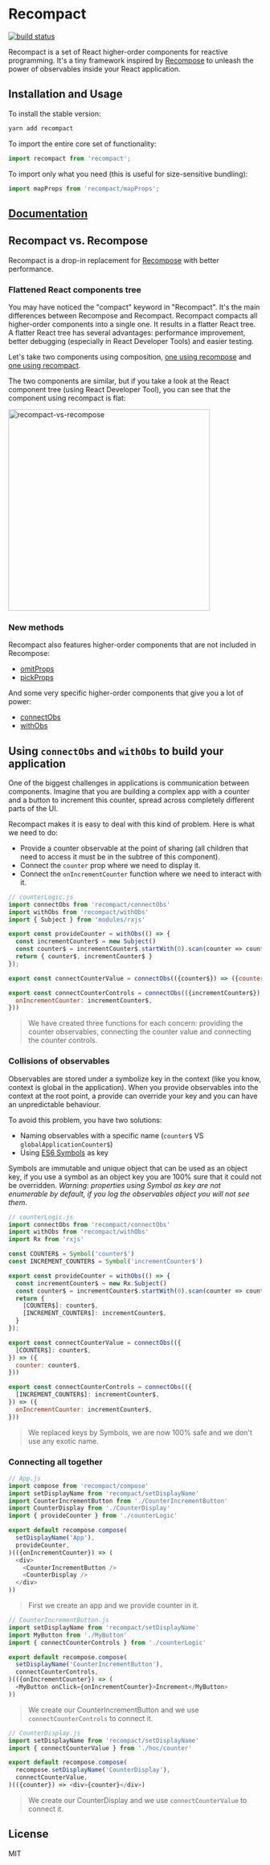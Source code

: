 # Recompact

[![build status](https://img.shields.io/travis/neoziro/recompact/master.svg?style=flat-square)](https://travis-ci.org/neoziro/recompact)

Recompact is a set of React higher-order components for reactive programming. It's a tiny framework inspired by [Recompose](https://github.com/acdlite/recompose) to unleash the power of observables inside your React application.

## Installation and Usage

To install the stable version:

```sh
yarn add recompact
```

To import the entire core set of functionality:

```js
import recompact from 'recompact';
```

To import only what you need (this is useful for size-sensitive bundling):

```js
import mapProps from 'recompact/mapProps';
```

## [Documentation](https://github.com/neoziro/recompact/tree/master/docs)

## Recompact vs. Recompose

Recompact is a drop-in replacement for [Recompose](https://github.com/acdlite/recompose) with better performance.

### Flattened React components tree

You may have noticed the
"compact" keyword in "Recompact". It's the main differences between Recompose and Recompact.
Recompact compacts all higher-order components into a single one. It results in a flatter React
tree. A flatter React tree has several advantages: performance improvement, better debugging (especially in React Developer Tools)
and easier testing.

Let's take two components using composition, [one using recompose](https://github.com/neoziro/recompact/blob/master/examples/RecomposeCounter.js) and [one using recompact](https://github.com/neoziro/recompact/blob/master/examples/RecompactCounter.js).

The two components are similar, but if you take a look at the React component tree (using React Developer Tool), you can see that the component using recompact is flat:

<img width="401" alt="recompact-vs-recompose" src="https://cloud.githubusercontent.com/assets/266302/22173590/aff1866a-dfc8-11e6-983f-78dd3f84db56.png">

### New methods

Recompact also features higher-order components that are not included in Recompose:

- [omitProps](https://github.com/neoziro/recompact/tree/master/docs#omitpropspaths)
- [pickProps](https://github.com/neoziro/recompact/tree/master/docs#pickpropspaths)

And some very specific higher-order components that give you a lot of power:

- [connectObs](https://github.com/neoziro/recompact/tree/master/docs#connectobsobsmapper)
- [withObs](https://github.com/neoziro/recompact/tree/master/docs#withobsobsmapper)

## Using `connectObs` and `withObs` to build your application

One of the biggest challenges in applications is communication between components. Imagine that you are building a complex app with a counter and a button to increment this counter, spread across completely different parts of the UI.

Recompact makes it is easy to deal with this kind of problem. Here is what we need to do:

- Provide a counter observable at the point of sharing (all children that need to access it must be in the subtree of this component).
- Connect the `counter` prop where we need to display it.
- Connect the `onIncrementCounter` function where we need to interact with it.

```js
// counterLogic.js
import connectObs from 'recompact/connectObs'
import withObs from 'recompact/withObs'
import { Subject } from 'modules/rxjs'

export const provideCounter = withObs(() => {
  const incrementCounter$ = new Subject()
  const counter$ = incrementCounter$.startWith(0).scan(counter => counter + 1)
  return { counter$, incrementCounter$ }
});

export const connectCounterValue = connectObs(({counter$}) => ({counter: counter$}))

export const connectCounterControls = connectObs(({incrementCounter$}) => ({
  onIncrementCounter: incrementCounter$,
}))
```

> We have created three functions for each concern: providing the counter observables, connecting the counter value and connecting the counter controls.

### Collisions of observables

Observables are stored under a symbolize key in the context (like you know, context is global in the application). When you provide observables into the context at the root point, a provide can override your key and you can have an unpredictable behaviour.

To avoid this problem, you have two solutions:

- Naming observables with a specific name (`counter$` VS `globalApplicationCounter$`)
- Using [ES6 Symbols](https://developer.mozilla.org/en/docs/Web/JavaScript/Reference/Global_Objects/Symbol) as key

Symbols are immutable and unique object that can be used as an object key, if you use a symbol as an object key you are 100% sure that it could not be overridden. *Warning: properties using Symbol as key are not enumerable by default, if you log the observables object you will not see them.*

```js
// counterLogic.js
import connectObs from 'recompact/connectObs'
import withObs from 'recompact/withObs'
import Rx from 'rxjs'

const COUNTER$ = Symbol('counter$')
const INCREMENT_COUNTER$ = Symbol('incrementCounter$')

export const provideCounter = withObs(() => {
  const incrementCounter$ = new Rx.Subject()
  const counter$ = incrementCounter$.startWith(0).scan(counter => counter + 1)
  return {
    [COUNTER$]: counter$,
    [INCREMENT_COUNTER$]: incrementCounter$,
  }
});

export const connectCounterValue = connectObs(({
  [COUNTER$]: counter$,
}) => ({
  counter: counter$,
}))

export const connectCounterControls = connectObs(({
  [INCREMENT_COUNTER$]: incrementCounter$,
}) => ({
  onIncrementCounter: incrementCounter$,
}))
```

> We replaced keys by Symbols, we are now 100% safe and we don't use any exotic name.

### Connecting all together

```js
// App.js
import compose from 'recompact/compose'
import setDisplayName from 'recompact/setDisplayName'
import CounterIncrementButton from './CounterIncrementButton'
import CounterDisplay from './CounterDisplay'
import { provideCounter } from './counterLogic'

export default recompose.compose(
  setDisplayName('App'),
  provideCounter,
)(({onIncrementCounter}) => (
  <div>
    <CounterIncrementButton />
    <CounterDisplay />
  </div>
))
```

> First we create an app and we provide counter in it.

```js
// CounterIncrementButton.js
import setDisplayName from 'recompact/setDisplayName'
import MyButton from './MyButton'
import { connectCounterControls } from './counterLogic'

export default recompose.compose(
  setDisplayName('CounterIncrementButton'),
  connectCounterControls,
)(({onIncrementCounter}) => (
  <MyButton onClick={onIncrementCounter}>Increment</MyButton>
))
```

> We create our CounterIncrementButton and we use `connectCounterControls` to connect it.

```js
// CounterDisplay.js
import setDisplayName from 'recompact/setDisplayName'
import { connectCounterValue } from './hoc/counter'

export default recompose.compose(
  recompose.setDisplayName('CounterDisplay'),
  connectCounterValue,
)(({counter}) => <div>{counter}</div>)
```

> We create our CounterDisplay and we use `connectCounterValue` to connect it.


## License

MIT
